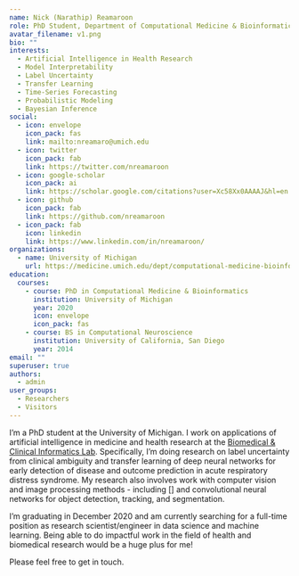 ```yaml
---
name: Nick (Narathip) Reamaroon
role: PhD Student, Department of Computational Medicine & Bioinformatics
avatar_filename: v1.png
bio: ""
interests:
  - Artificial Intelligence in Health Research
  - Model Interpretability
  - Label Uncertainty
  - Transfer Learning
  - Time-Series Forecasting
  - Probabilistic Modeling
  - Bayesian Inference
social:
  - icon: envelope
    icon_pack: fas
    link: mailto:nreamaro@umich.edu
  - icon: twitter
    icon_pack: fab
    link: https://twitter.com/nreamaroon
  - icon: google-scholar
    icon_pack: ai
    link: https://scholar.google.com/citations?user=Xc58Xx0AAAAJ&hl=en
  - icon: github
    icon_pack: fab
    link: https://github.com/nreamaroon
  - icon_pack: fab
    icon: linkedin
    link: https://www.linkedin.com/in/nreamaroon/
organizations:
  - name: University of Michigan
    url: https://medicine.umich.edu/dept/computational-medicine-bioinformatics
education:
  courses:
    - course: PhD in Computational Medicine & Bioinformatics
      institution: University of Michigan
      year: 2020
      icon: envelope
      icon_pack: fas
    - course: BS in Computational Neuroscience
      institution: University of California, San Diego
      year: 2014
email: ""
superuser: true
authors:
  - admin
user_groups:
  - Researchers
  - Visitors
---
```

I’m a PhD student at the University of Michigan. I work on applications of artificial intelligence in medicine and health research at the [Biomedical & Clinical Informatics Lab](http://najarianlab.ccmb.med.umich.edu). Specifically, I’m doing research on label uncertainty from clinical ambiguity and transfer learning of deep neural networks for early detection of disease and outcome prediction in acute respiratory distress syndrome. My research also involves work with computer vision and image processing methods - including \[] and convolutional neural networks for object detection, tracking, and segmentation. 

I’m graduating in December 2020 and am currently searching for a full-time position as research scientist/engineer in data science and machine learning. Being able to do impactful work in the field of health and biomedical research would be a huge plus for me!

Please feel free to get in touch.